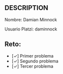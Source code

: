 ## DESCRIPTION

Nombre: Damian Minnock

Usuario Platzi: daminnock

## Reto:

- [✓] Primer problema
- [✓] Segundo problema
- [✓] Tercer problema
